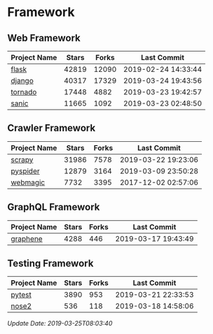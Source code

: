# Framework

## Web Framework

| Project Name | Stars | Forks | Last Commit |
| ------------ | ----- | ----- | ----------- |
| [flask](https://github.com/pallets/flask) | 42819 | 12090 | 2019-02-24 14:33:44 |
| [django](https://github.com/django/django) | 40317 | 17329 | 2019-03-24 19:43:56 |
| [tornado](https://github.com/tornadoweb/tornado) | 17448 | 4882 | 2019-03-23 19:42:57 |
| [sanic](https://github.com/huge-success/sanic) | 11665 | 1092 | 2019-03-23 02:48:50 |

## Crawler Framework

| Project Name | Stars | Forks | Last Commit |
| ------------ | ----- | ----- | ----------- |
| [scrapy](https://github.com/scrapy/scrapy) | 31986 | 7578 | 2019-03-22 19:23:06 |
| [pyspider](https://github.com/binux/pyspider) | 12879 | 3164 | 2019-03-09 23:50:28 |
| [webmagic](https://github.com/code4craft/webmagic) | 7732 | 3395 | 2017-12-02 02:57:06 |

## GraphQL Framework

| Project Name | Stars | Forks | Last Commit |
| ------------ | ----- | ----- | ----------- |
| [graphene](https://github.com/graphql-python/graphene) | 4288 | 446 | 2019-03-17 19:43:49 |

## Testing Framework

| Project Name | Stars | Forks | Last Commit |
| ------------ | ----- | ----- | ----------- |
| [pytest](https://github.com/pytest-dev/pytest) | 3890 | 953 | 2019-03-21 22:33:53 |
| [nose2](https://github.com/nose-devs/nose2) | 536 | 118 | 2019-03-18 14:58:06 |

*Update Date: 2019-03-25T08:03:40*